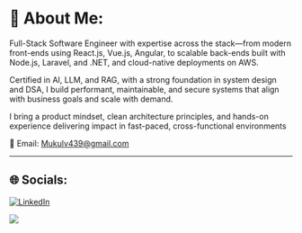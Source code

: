 # 💫 About Me:
Full-Stack Software Engineer with expertise across the stack—from modern front-ends using React.js, Vue.js, Angular, to scalable back-ends built with Node.js, Laravel, and .NET, and cloud-native deployments on AWS.

Certified in AI, LLM, and RAG, with a strong foundation in system design and DSA, I build performant, maintainable, and secure systems that align with business goals and scale with demand.

I bring a product mindset, clean architecture principles, and hands-on experience delivering impact in fast-paced, cross-functional environments

📧 Email: Mukulv439@gmail.com

---

## 🌐 Socials:
[![LinkedIn](https://img.shields.io/badge/LinkedIn-%230077B5.svg?logo=linkedin&logoColor=white)](https://www.linkedin.com/in/mukulv439/) 


[![](https://visitcount.itsvg.in/api?id=mukul667&icon=0&color=0)](https://visitcount.itsvg.in)

<!-- Proudly created with GPRM ( https://gprm.itsvg.in ) -->
